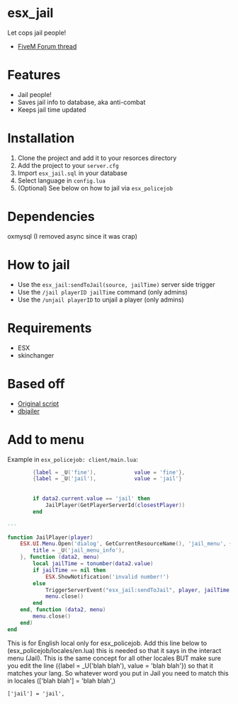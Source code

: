 # esx_jail

Let cops jail people!

- [FiveM Forum thread](https://forum.fivem.net/t/release-esx-jailer/82896)

# Features

- Jail people!
- Saves jail info to database, aka anti-combat
- Keeps jail time updated

# Installation

1. Clone the project and add it to your resorces directory
2. Add the project to your `server.cfg`
3. Import `esx_jail.sql` in your database
4. Select language in `config.lua`
5. (Optional) See below on how to jail via `esx_policejob`

# Dependencies
oxmysql (I removed async since it was crap)

# How to jail

- Use the `esx_jail:sendToJail(source, jailTime)` server side trigger
- Use the `/jail playerID jailTime` command (only admins)
- Use the `/unjail playerID` to unjail a player (only admins)


# Requirements

- ESX
- skinchanger

# Based off
- [Original script](https://forum.fivem.net/t/release-fx-jailer-1-1-0-0/41963)
- [dbjailer](https://github.com/SSPU1W/dbjailer)

# Add to menu

Example in `esx_policejob: client/main.lua`:

```lua
		{label = _U('fine'),			value = 'fine'},
		{label = _U('jail'),			value = 'jail'}
		
		
		if data2.current.value == 'jail' then
			JailPlayer(GetPlayerServerId(closestPlayer))
		end

---

function JailPlayer(player)
	ESX.UI.Menu.Open('dialog', GetCurrentResourceName(), 'jail_menu', {
		title = _U('jail_menu_info'),
	}, function (data2, menu)
		local jailTime = tonumber(data2.value)
		if jailTime == nil then
			ESX.ShowNotification('invalid number!')
		else
			TriggerServerEvent("esx_jail:sendToJail", player, jailTime * 60)
			menu.close()
		end
	end, function (data2, menu)
		menu.close()
	end)
end
```

This is for English local only for esx_policejob. Add this line below to (esx_policejob/locales/en.lua) this is needed so that it says in the interact menu (Jail). This is the same concept for all other locales BUT make sure you edit the line ({label = _U('blah blah'),			value = 'blah blah'}) so that it matches your lang. So whatever word you put in Jail you need to match this in locales (['blah blah'] = 'blah blah',)
```
['jail'] = 'jail',
```

